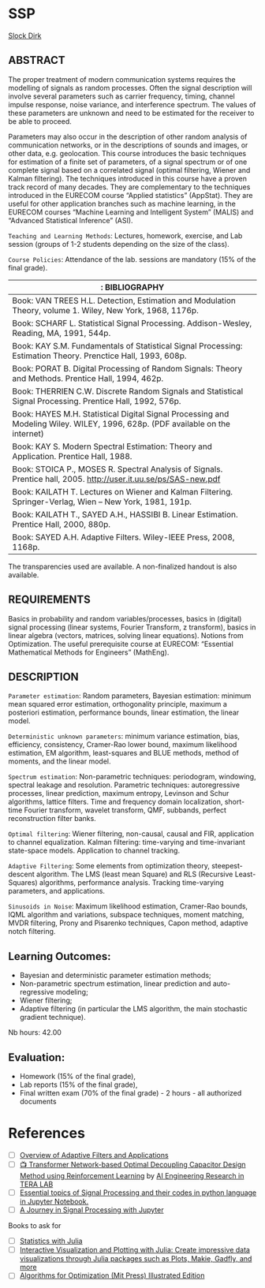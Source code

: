 # SSP

[Slock Dirk](https://www.eurecom.fr/en/people/slock-dirk)

## ABSTRACT

The proper treatment of modern communication systems requires the modelling of signals as random processes. Often the signal description will involve several parameters such as carrier frequency, timing, channel impulse response, noise variance, and interference spectrum. The values of these parameters are unknown and need to be estimated for the receiver to be able to proceed.

Parameters may also occur in the description of other random analysis of communication networks, or in the descriptions of sounds and images, or other data, e.g. geolocation. This course introduces the basic techniques for estimation of a finite set of parameters, of a signal spectrum or of one complete signal based on a correlated signal (optimal filtering, Wiener and Kalman filtering). The techniques introduced in this course have a proven track record of many decades. They are complementary to the techniques introduced in the EURECOM course “Applied statistics” (AppStat). They are useful for other application branches such as machine learning, in the EURECOM courses “Machine Learning and Intelligent System” (MALIS) and “Advanced Statistical Inference” (ASI).

`Teaching and Learning Methods`: Lectures, homework, exercise, and Lab session (groups of 1-2 students depending on the size of the class).

`Course Policies`: Attendance of the lab. sessions are mandatory (15% of the final grade).

|: BIBLIOGRAPHY |
|-| 
| Book: VAN TREES H.L. Detection, Estimation and Modulation Theory, volume 1. Wiley, New York, 1968, 1176p.                    |
| Book: SCHARF L. Statistical Signal Processing. Addison-Wesley, Reading, MA, 1991, 544p.                                      |
| Book: KAY S.M. Fundamentals of Statistical Signal Processing: Estimation Theory. Prenctice Hall, 1993, 608p.                 |
| Book: PORAT B. Digital Processing of Random Signals: Theory and Methods. Prentice Hall, 1994, 462p.                          |
| Book: THERRIEN C.W. Discrete Random Signals and Statistical Signal Processing. Prentice Hall, 1992, 576p.                    |
| Book: HAYES M.H. Statistical Digital Signal Processing and Modeling Wiley. WILEY, 1996, 628p. (PDF available on the internet)|
| Book: KAY S. Modern Spectral Estimation: Theory and Application. Prentice Hall, 1988.                                        |
| Book: STOICA P., MOSES R. Spectral Analysis of Signals. Prentice hall, 2005. http://user.it.uu.se/ps/SAS-new.pdf             |
| Book: KAILATH T. Lectures on Wiener and Kalman Filtering. Springer-Verlag, Wien – New York, 1981, 191p.                      |
| Book: KAILATH T., SAYED A.H., HASSIBI B. Linear Estimation. Prentice Hall, 2000, 880p.                                       |
| Book: SAYED A.H. Adaptive Filters. Wiley-IEEE Press, 2008, 1168p.                                                            |

The transparencies used are available. A non-finalized handout is also available.

## REQUIREMENTS

  Basics in probability and random variables/processes, basics in (digital) signal processing (linear systems, Fourier Transform, z transform), 
  basics in linear algebra (vectors, matrices, solving linear equations). Notions from Optimization. 
  The useful prerequisite course at EURECOM: “Essential Mathematical Methods for Engineers” (MathEng).

## DESCRIPTION

`Parameter estimation`: Random parameters, Bayesian estimation: minimum mean squared error estimation, orthogonality principle, maximum a posteriori estimation, performance bounds, linear estimation, the linear model. 

`Deterministic unknown parameters`: minimum variance estimation, bias, efficiency, consistency, Cramer-Rao lower bound, maximum likelihood estimation, EM algorithm, least-squares and BLUE methods, method of moments, and the linear model.

`Spectrum estimation`: Non-parametric techniques: periodogram, windowing, spectral leakage and resolution. Parametric techniques: autoregressive processes, linear prediction, maximum entropy, Levinson and Schur algorithms, lattice filters. Time and frequency domain localization, short-time Fourier transform, wavelet transform, QMF, subbands, perfect reconstruction filter banks.

`Optimal filtering`: Wiener filtering, non-causal, causal and FIR, application to channel equalization. Kalman filtering: time-varying and time-invariant state-space models. Application to channel tracking.

`Adaptive Filtering`: Some elements from optimization theory, steepest-descent algorithm. The LMS (least mean Square) and RLS (Recursive Least-Squares) algorithms, performance analysis. Tracking time-varying parameters, and applications.

`Sinusoids in Noise`: Maximum likelihood estimation, Cramer-Rao bounds, IQML algorithm and variations, subspace techniques, moment matching, MVDR filtering, Prony and Pisarenko techniques, Capon method, adaptive notch filtering.

## Learning Outcomes:

- Bayesian and deterministic parameter estimation methods;
- Non-parametric spectrum estimation, linear prediction and auto-regressive modeling;
- Wiener filtering;
- Adaptive filtering (in particular the LMS algorithm, the main stochastic gradient technique).

Nb hours: 42.00

## Evaluation: 

- Homework (15% of the final grade),
- Lab reports (15% of the final grade),
- Final written exam (70% of the final grade) - 2 hours - all authorized documents

# References

- [ ] [Overview of Adaptive Filters and Applications](https://www.mathworks.com/help/dsp/ug/overview-of-adaptive-filters-and-applications.html)
- [ ] [:tv: Transformer Network-based Optimal Decoupling Capacitor Design Method using Reinforcement Learning](https://www.youtube.com/playlist?list=PLv7izQ1itK4XHQ_SF0NIgMi0VTE6Ph6yp) by [AI Engineering Research in TERA LAB](https://www.youtube.com/@terakaist2011)
- [ ] [Essential topics of Signal Processing and their codes in python language in Jupyter Notebook.](https://github.com/alirezap94/Signal_Processing_Course)
- [ ] [A Journey in Signal Processing with Jupyter](https://perso.esiee.fr/~bercherj/Lectures_SignalProcessing/)

Books to ask for
- [ ] [Statistics with Julia](https://www.amazon.com/Statistics-Julia-Fundamentals-Artificial-Intelligence/dp/3030709000)
- [ ] [Interactive Visualization and Plotting with Julia: Create impressive data visualizations through Julia packages such as Plots, Makie, Gadfly, and more](https://www.amazon.com/Interactive-Visualization-Plotting-Julia-visualizations/dp/1801810516)
- [ ] [Algorithms for Optimization (Mit Press) Illustrated Edition](https://www.amazon.com/Algorithms-Optimization-Press-Mykel-Kochenderfer/dp/0262039427)
